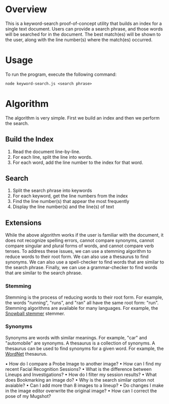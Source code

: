 # Overview
This is a keyword-search proof-of-concept utility that builds an index for a single text document.
Users can provide a search phrase, and those words will be searched for in the document.
The best match(es) will be shown to the user, along with the line number(s) where the match(es) occurred.

# Usage
To run the program, execute the following command:
```
node keyword-search.js <search phrase>
```

# Algorithm

The algorithm is very simple.  First we build an index and then we perform the search.

## Build the Index
1. Read the document line-by-line.
2. For each line, split the line into words.
3. For each word, add the line number to the index for that word.

## Search

1. Split the search phrase into keywords
2. For each keyword, get the line numbers from the index
3. Find the line number(s) that appear the most frequently
4. Display the line number(s) and the line(s) of text

## Extensions

While the above algorithm works if the user is familiar with the document, it does not recognize spelling errors, cannot compare synonyms, cannot compare singular and plural forms of words, and cannot compare verb tenses.  To address these issues, we can use a stemming algorithm to reduce words to their root form.  We can also use a thesaurus to find synonyms.  We can also use a spell-checker to find words that are similar to the search phrase.  Finally, we can use a grammar-checker to find words that are similar to the search phrase.

### Stemming

Stemming is the process of reducing words to their root form.  For example, the words "running", "runs", and "ran" all have the same root form: "run".  Stemming algorithms are available for many languages.  For example, the [Snowball stemmer](http://snowball.tartarus.org/) stemmer.

### Synonyms

Synonyms are words with similar meanings. For example, "car" and "automobile" are synonyms.  A thesaurus is a collection of synonyms.  A thesaurus can be used to find synonyms for a given word.  For example, the [WordNet](https://wordnet.princeton.edu/) thesaurus.

•	How do I compare a Probe Image to another image?
•	How can I find my recent Facial Recognition Sessions?
•	What is the difference between Lineups and Investigations?
•	How do I filter my session results?
•	What does Bookmarking an image do?
•	Why is the search similar option not avaiable?
•	Can I add more than 8 images to a lineup?
•	Do changes I make in the image editor overwrite the original image?
•	How can I correct the pose of my Mugshot?
